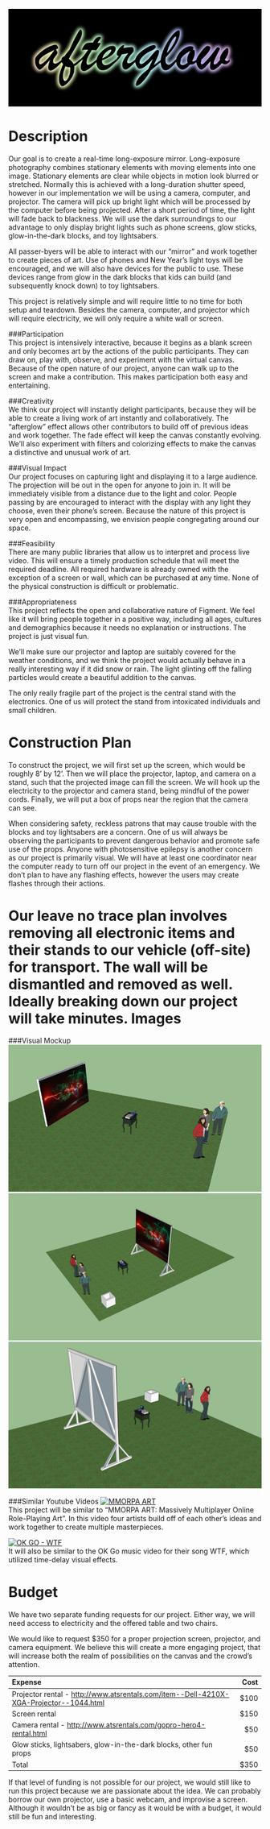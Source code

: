 ![logo](https://github.com/stanleyrya/afterglow-figment/raw/master/logo.png)

Description
==========

Our goal is to create a real-time long-exposure mirror. Long-exposure photography combines stationary elements with moving elements into one image. Stationary elements are clear while objects in motion look blurred or stretched. Normally this is achieved with a long-duration shutter speed, however in our implementation we will be using a camera, computer, and projector. The camera will pick up bright light which will be processed by the computer before being projected. After a short period of time, the light will fade back to blackness. We will use the dark surroundings to our advantage to only display bright lights such as phone screens, glow sticks, glow-in-the-dark blocks, and toy lightsabers.

All passer-byers will be able to interact with our “mirror” and work together to create pieces of art. Use of phones and New Year’s light toys will be encouraged, and we will also have devices for the public to use. These devices range from glow in the dark blocks that kids can build (and subsequently knock down) to toy lightsabers.

This project is relatively simple and will require little to no time for both setup and teardown. Besides the camera, computer, and projector which will require electricity, we will only require a white wall or screen.

###Participation  
This project is intensively interactive, because it begins as a blank screen and only becomes art by the actions of the public participants. They can draw on, play with, observe, and experiment with the virtual canvas. Because of the open nature of our project, anyone can walk up to the screen and make a contribution. This makes participation both easy and entertaining.


###Creativity  
We think our project will instantly delight participants, because they will be able to create a living work of art instantly and collaboratively. The “afterglow” effect allows other contributors to build off of previous ideas and work together. The fade effect will keep the canvas constantly evolving. We’ll also experiment with filters and colorizing effects to make the canvas a distinctive and unusual work of art.

###Visual Impact  
Our project focuses on capturing light and displaying it to a large audience. The projection will be out in the open for anyone to join in. It will be immediately visible from a distance due to the light and color. People passing by are encouraged to interact with the display with any light they choose, even their phone’s screen. Because the nature of this project is very open and encompassing, we envision people congregating around our space.

###Feasibility  
There are many public libraries that allow us to interpret and process live video. This will ensure a timely production schedule that will meet the required deadline. All required hardware is already owned with the exception of a screen or wall, which can be purchased at any time. None of the physical construction is difficult or problematic.

###Appropriateness  
This project reflects the open and collaborative nature of Figment. We feel like it will bring people together in a positive way, including all ages, cultures and demographics because it needs no explanation or instructions. The project is just visual fun.

We’ll make sure our projector and laptop are suitably covered for the weather conditions, and we think the project would actually behave in a really interesting way if it did snow or rain. The light glinting off the falling particles would create a beautiful addition to the canvas. 

The only really fragile part of the project is the central stand with the electronics. One of us will protect the stand from intoxicated individuals and small children.

Construction Plan
==========

To construct the project, we will first set up the screen, which would be roughly 8’ by 12’. Then we will place the projector, laptop, and camera on a stand, such that the projected image can fill the screen.  We will hook up the electricity to the projector and camera stand, being mindful of the power cords. Finally, we will put a box of props near the region that the camera can see.

When considering safety, reckless patrons that may cause trouble with the blocks and toy lightsabers are a concern. One of us will always be observing the participants to prevent dangerous behavior and promote safe use of the props. Anyone with photosensitive epilepsy is another concern as our project is primarily visual. We will have at least one coordinator near the computer ready to turn off our project in the event of an emergency. We don’t plan to have any flashing effects, however the users may create flashes through their actions.

Our leave no trace plan involves removing all electronic items and their stands to our vehicle (off-site) for transport. The wall will be dismantled and removed as well. Ideally breaking down our project will take minutes. 
Images
==========

###Visual Mockup
![modelangle](https://github.com/stanleyrya/afterglow-figment/raw/master/modelangle.jpg)
![modelangle2](https://github.com/stanleyrya/afterglow-figment/raw/master/modelangle2.jpg)
![modelangle3](https://github.com/stanleyrya/afterglow-figment/raw/master/modelangle3.jpg)

###Similar Youtube Videos
[![MMORPA ART](http://img.youtube.com/vi/y89XvMZdjHg/0.jpg)](http://www.youtube.com/watch?v=y89XvMZdjHg)  
This project will be similar to “MMORPA ART: Massively Multiplayer Online Role-Playing Art”. In this video four artists build off of each other’s ideas and work together to create multiple masterpieces.

[![OK GO - WTF](http://img.youtube.com/vi/12zJw9varYE/0.jpg)](http://www.youtube.com/watch?v=12zJw9varYE)  
It will also be similar to the OK Go music video for their song WTF, which utilized time-delay visual effects.


Budget
==========

We have two separate funding requests for our project. Either way, we will need access to electricity and the offered table and two chairs.

We would like to request $350 for a proper projection screen, projector, and camera equipment. We believe this will create a more engaging project, that will increase both the realm of possibilities on the canvas and the crowd’s attention.

|Expense|Cost|
|:-------|----:|
|Projector rental - http://www.atsrentals.com/item--Dell-4210X-XGA-Projector--1044.html | $100 |
|Screen rental | $150 |
|Camera rental - http://www.atsrentals.com/gopro-hero4-rental.html | $50 |
|Glow sticks, lightsabers, glow-in-the-dark blocks, other fun props | $50 |
|Total | $350 |

If that level of funding is not possible for our project, we would still like to run this project because we are passionate about the idea. We can probably borrow our own projector, use a basic webcam, and improvise a screen. Although it wouldn’t be as big or fancy as it would be with a budget, it would still be fun and interesting.
